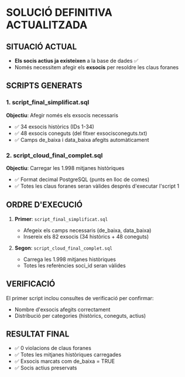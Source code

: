 # SOLUCIÓ DEFINITIVA ACTUALITZADA

## SITUACIÓ ACTUAL
- **Els socis actius ja existeixen** a la base de dades ✅
- Només necessitem afegir els **exsocis** per resoldre les claus foranes

## SCRIPTS GENERATS

### 1. script_final_simplificat.sql
**Objectiu**: Afegir només els exsocis necessaris
- ✅ 34 exsocis històrics (IDs 1-34)
- ✅ 48 exsocis coneguts (del fitxer exsocisconeguts.txt)
- ✅ Camps de_baixa i data_baixa afegits automàticament

### 2. script_cloud_final_complet.sql
**Objectiu**: Carregar les 1.998 mitjanes històriques
- ✅ Format decimal PostgreSQL (punts en lloc de comes)
- ✅ Totes les claus foranes seran vàlides després d'executar l'script 1

## ORDRE D'EXECUCIÓ

1. **Primer**: `script_final_simplificat.sql`
   - Afegeix els camps necessaris (de_baixa, data_baixa)
   - Insereix els 82 exsocis (34 històrics + 48 coneguts)

2. **Segon**: `script_cloud_final_complet.sql`
   - Carrega les 1.998 mitjanes històriques
   - Totes les referències soci_id seran vàlides

## VERIFICACIÓ
El primer script inclou consultes de verificació per confirmar:
- Nombre d'exsocis afegits correctament
- Distribució per categories (històrics, coneguts, actius)

## RESULTAT FINAL
- ✅ 0 violacions de claus foranes
- ✅ Totes les mitjanes històriques carregades
- ✅ Exsocis marcats com de_baixa = TRUE
- ✅ Socis actius preservats
